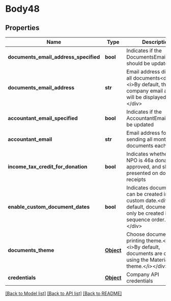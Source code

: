 # Body48

## Properties
Name | Type | Description | Notes
------------ | ------------- | ------------- | -------------
**documents_email_address_specified** | **bool** | Indicates if the DocumentsEmailAddress should be updated | [optional] 
**documents_email_address** | **str** | Email address display on all documents&lt;div&gt;&lt;i&gt;By default, the company email address will be displayed&lt;/i&gt;&lt;/div&gt; | [optional] 
**accountant_email_specified** | **bool** | Indicates if the AccountantEmail should be updated | [optional] 
**accountant_email** | **str** | Email address for sending all monthly documents each month | [optional] 
**income_tax_credit_for_donation** | **bool** | Indicates whether the NPO is 46a donations approved, and should be presented on donation receipts | [optional] 
**enable_custom_document_dates** | **bool** | Indicates documents can be created in any custom date.&lt;div&gt;&lt;i&gt;By default, documents can only be created in a sequence order.&lt;/i&gt;&lt;/div&gt; | [optional] 
**documents_theme** | [**Object**](Object.md) | Choose documents printing theme.&lt;div&gt;&lt;i&gt;By default, documents are created using the Material theme.&lt;/i&gt;&lt;/div&gt; | [optional] 
**credentials** | [**Object**](Object.md) | Company API credentials | 

[[Back to Model list]](../README.md#documentation-for-models) [[Back to API list]](../README.md#documentation-for-api-endpoints) [[Back to README]](../README.md)

